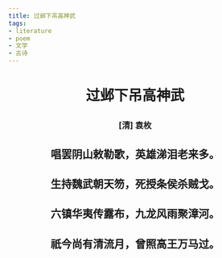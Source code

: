 ```yaml
---
title: 过邺下吊高神武
tags:
- literature
- poem
- 文学
- 古诗
---
```


<h1><p style="text-align: center;">过邺下吊高神武</p></h1>

<h3><p style="text-align: center;">[清] 袁枚</p></h3>

<h2><p style="text-align: center;">唱罢阴山敕勒歌，英雄涕泪老来多。</p></h2>

<h2><p style="text-align: center;">生持魏武朝天笏，死授条侯杀贼戈。</p></h2>

<h2><p style="text-align: center;">六镇华夷传露布，九龙风雨聚漳河。</p></h2>

<h2><p style="text-align: center;">祇今尚有清流月，曾照高王万马过。</p></h2>

